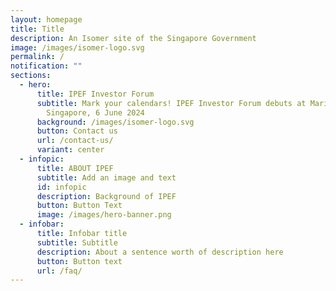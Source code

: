 ```yaml
---
layout: homepage
title: Title
description: An Isomer site of the Singapore Government
image: /images/isomer-logo.svg
permalink: /
notification: ""
sections:
  - hero:
      title: IPEF Investor Forum
      subtitle: Mark your calendars! IPEF Investor Forum debuts at Marina Bay Sands,
        Singapore, 6 June 2024
      background: /images/isomer-logo.svg
      button: Contact us
      url: /contact-us/
      variant: center
  - infopic:
      title: ABOUT IPEF
      subtitle: Add an image and text
      id: infopic
      description: Background of IPEF
      button: Button Text
      image: /images/hero-banner.png
  - infobar:
      title: Infobar title
      subtitle: Subtitle
      description: About a sentence worth of description here
      button: Button text
      url: /faq/
---
```

